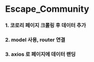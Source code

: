# Escape_Community
### 1. 코로리 페이지 크롤링 후 데이터 추가
### 2. model 사용, router 연결
### 3. axios 로 페이지에 데이터 랜딩